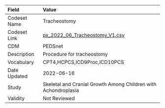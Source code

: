 |Field        |Value                                                          |
|:------------|:--------------------------------------------------------------|
|Codeset Name |Tracheostomy                                                   |
|Codeset Link |[px_2022_06_Tracheostomy_V1.csv](https://github.com/PEDSnet/Variable-Dictionary/blob/main/procedures/px_2022_06_Tracheostomy_V1.csv)|
|CDM          |PEDSnet                                                        |
|Description  |Procedure for tracheostomy                                     |
|Vocabulary   |CPT4,HCPCS,ICD9Proc,ICD10PCS                                   |
|Date Updated |2022-06-16                                                     |
|Study        |Skeletal and Cranial Growth Among Children with Achondroplasia |
|Validity     |Not Reviewed                                                   |
